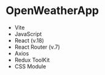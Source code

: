 # OpenWeatherApp

<ul>
  <li>Vite</li>
  <li>JavaScript</li>
  <li>React (v.18)</li>
  <li>React Router (v.7)</li>
  <li>Axios</li>
  <li>Redux ToolKit</li>
  <li>CSS Module</li>
</ul>
